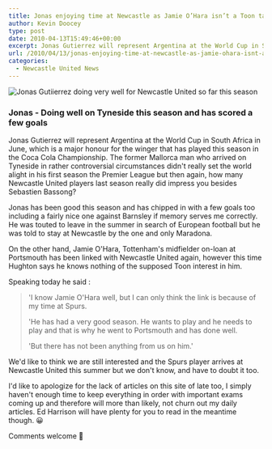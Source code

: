 ```yaml
---
title: Jonas enjoying time at Newcastle as Jamie O’Hara isn’t a Toon target?
author: Kevin Doocey
type: post
date: 2010-04-13T15:49:46+00:00
excerpt: Jonas Gutierrez will represent Argentina at the World Cup in South Africa in June, which is a major honour for the winger that has played this season in the Coca Cola Championship....
url: /2010/04/13/jonas-enjoying-time-at-newcastle-as-jamie-ohara-isnt-a-toon-target/
categories:
  - Newcastle United News
---
```


![Jonas Gutiierrez doing very well for Newcastle United so far this season](https://static.guim.co.uk/sys-images/Football/Pix/pictures/2009/11/8/1257687255451/Jonas-Gutierrez-celebrate-001.jpg)

### Jonas - Doing well on Tyneside this season and has scored a few goals

Jonas Gutierrez will represent Argentina at the World Cup in South Africa in June, which is a major honour for the winger that has played this season in the Coca Cola Championship. The former Mallorca man who arrived on Tyneside in rather controversial circumstances didn't really set the world alight in his first season the Premier League but then again, how many Newcastle United players last season really did impress you besides Sebastien Bassong?

Jonas has been good this season and has chipped in with a few goals too including a fairly nice one against Barnsley if memory serves me correctly. He was touted to leave in the summer in search of European football but he was told to stay at Newcastle by the one and only Maradona.

On the other hand, Jamie O'Hara, Tottenham's midfielder on-loan at Portsmouth has been linked with Newcastle United again, however this time Hughton says he knows nothing of the supposed Toon interest in him.

Speaking today he said :

> 'I know Jamie O'Hara well, but I can only think the link is because of my time at Spurs.
>
> 'He has had a very good season. He wants to play and he needs to play and that is why he went to Portsmouth and has done well.
>
> 'But there has not been anything from us on him.'

We'd like to think we are still interested and the Spurs player arrives at Newcastle United this summer but we don't know, and have to doubt it too.

I'd like to apologize for the lack of articles on this site of late too, I simply haven't enough time to keep everything in order with important exams coming up and therefore will more than likely, not churn out my daily articles. Ed Harrison will have plenty for you to read in the meantime though. 😀

Comments welcome 🙂

